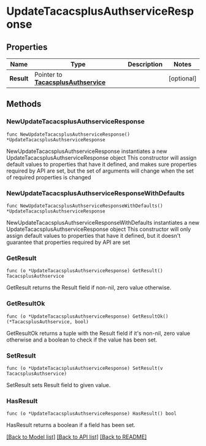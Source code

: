 # UpdateTacacsplusAuthserviceResponse

## Properties

Name | Type | Description | Notes
------------ | ------------- | ------------- | -------------
**Result** | Pointer to [**TacacsplusAuthservice**](TacacsplusAuthservice.md) |  | [optional] 

## Methods

### NewUpdateTacacsplusAuthserviceResponse

`func NewUpdateTacacsplusAuthserviceResponse() *UpdateTacacsplusAuthserviceResponse`

NewUpdateTacacsplusAuthserviceResponse instantiates a new UpdateTacacsplusAuthserviceResponse object
This constructor will assign default values to properties that have it defined,
and makes sure properties required by API are set, but the set of arguments
will change when the set of required properties is changed

### NewUpdateTacacsplusAuthserviceResponseWithDefaults

`func NewUpdateTacacsplusAuthserviceResponseWithDefaults() *UpdateTacacsplusAuthserviceResponse`

NewUpdateTacacsplusAuthserviceResponseWithDefaults instantiates a new UpdateTacacsplusAuthserviceResponse object
This constructor will only assign default values to properties that have it defined,
but it doesn't guarantee that properties required by API are set

### GetResult

`func (o *UpdateTacacsplusAuthserviceResponse) GetResult() TacacsplusAuthservice`

GetResult returns the Result field if non-nil, zero value otherwise.

### GetResultOk

`func (o *UpdateTacacsplusAuthserviceResponse) GetResultOk() (*TacacsplusAuthservice, bool)`

GetResultOk returns a tuple with the Result field if it's non-nil, zero value otherwise
and a boolean to check if the value has been set.

### SetResult

`func (o *UpdateTacacsplusAuthserviceResponse) SetResult(v TacacsplusAuthservice)`

SetResult sets Result field to given value.

### HasResult

`func (o *UpdateTacacsplusAuthserviceResponse) HasResult() bool`

HasResult returns a boolean if a field has been set.


[[Back to Model list]](../README.md#documentation-for-models) [[Back to API list]](../README.md#documentation-for-api-endpoints) [[Back to README]](../README.md)



